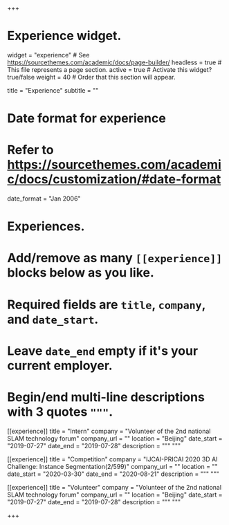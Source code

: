 +++
# Experience widget.
widget = "experience"  # See https://sourcethemes.com/academic/docs/page-builder/
headless = true  # This file represents a page section.
active = true  # Activate this widget? true/false
weight = 40  # Order that this section will appear.

title = "Experience"
subtitle = ""

# Date format for experience
#   Refer to https://sourcethemes.com/academic/docs/customization/#date-format
date_format = "Jan 2006"

# Experiences.
#   Add/remove as many `[[experience]]` blocks below as you like.
#   Required fields are `title`, `company`, and `date_start`.
#   Leave `date_end` empty if it's your current employer.
#   Begin/end multi-line descriptions with 3 quotes `"""`.

[[experience]]
  title = "Intern"
  company = "Volunteer of the 2nd national SLAM technology forum"
  company_url = ""
  location = "Beijing"
  date_start = "2019-07-27"
  date_end = "2019-07-28"
  description = """ """

[[experience]]
  title = "Competition"
  company = "IJCAI-PRICAI 2020 3D AI Challenge: Instance Segmentation(2/599)"
  company_url = ""
  location = ""
  date_start = "2020-03-30"
  date_end = "2020-08-21"
  description = """ """

[[experience]]
  title = "Volunteer"
  company = "Volunteer of the 2nd national SLAM technology forum"
  company_url = ""
  location = "Beijing"
  date_start = "2019-07-27"
  date_end = "2019-07-28"
  description = """ """

+++
